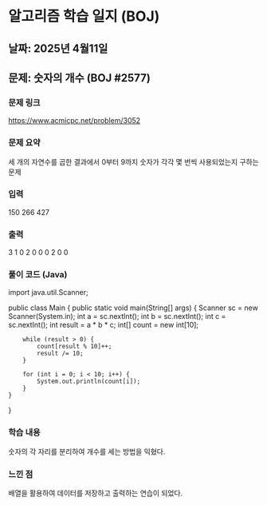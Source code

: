 # 알고리즘 학습 일지 (BOJ)

##  날짜: 2025년 4월11일
## 문제: 숫자의 개수 (BOJ #2577)
### 문제 링크
 https://www.acmicpc.net/problem/3052

### 문제 요약
세 개의 자연수를 곱한 결과에서 0부터 9까지 숫자가 각각 몇 번씩 사용되었는지 구하는 문제
### 입력
150
266
427

### 출력
3
1
0
2
0
0
0
2
0
0

### 풀이 코드 (Java)
import java.util.Scanner;

public class Main {
    public static void main(String[] args) {
        Scanner sc = new Scanner(System.in);
        int a = sc.nextInt();
        int b = sc.nextInt();
        int c = sc.nextInt();
        int result = a * b * c;
        int[] count = new int[10];

        while (result > 0) {
            count[result % 10]++;
            result /= 10;
        }

        for (int i = 0; i < 10; i++) {
            System.out.println(count[i]);
        }
    }
}

###  학습 내용
숫자의 각 자리를 분리하여 개수를 세는 방법을 익혔다.

### 느낀 점
배열을 활용하여 데이터를 저장하고 출력하는 연습이 되었다.